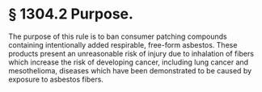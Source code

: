 # § 1304.2   Purpose.

The purpose of this rule is to ban consumer patching compounds containing intentionally added respirable, free-form asbestos. These products present an unreasonable risk of injury due to inhalation of fibers which increase the risk of developing cancer, including lung cancer and mesothelioma, diseases which have been demonstrated to be caused by exposure to asbestos fibers.





